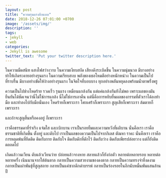 ```yaml
---
layout: post
title: "ความรุนแรงอีกแบบ"
date: 2018-12-26 07:01:00 +0700
image: '/assets/img/'
description: ''
tags:
- jekyll
- web
categories:
- Jekyll is awesome
twitter_text: 'Put your twitter description here.'
---
```

ในความมืดสนิท แสงไฟสว่างวาบ ในความเงียบสงัด เสียงดังระเบิดขึ้น ในความนุ่มนวล มีบางอย่างทำให้เกิดระคายอย่างรุนแรง ในความเรียบสงบ พลังของเธอโหมตีอย่างหนักหน่วง ในความเป็นไปที่ราบรื่น มีบางอย่างขัดให้ง้างอย่างรุนแรง ในจิตใจที่บอบบาง ทุกอย่างพลันหยุดลงพร้อมน้ำตาพรั่งพรู

ความเป็นไปช่างโหดร้าย รวดเร็ว รุนแรง เหมือนแกล้งกัน แต่แค่แกล้งกันยังไม่พอ เพราะผลของมันยืนยันได้ชัดเจนว่านี่ไม่ใช่การแกล้ง นี่ไม่ใช่การเอาคืน แต่นี่คือการหยิบยื่นผลของกรรมที่ตัวเราได้ลงทำมือ และทำลงไปกับมือนั่นเอง โหดร้ายก็เพราะเรา โศกเศร้าก็เพราะเรา สูญเสียก็เพราะเรา ล้มตายก็เพราะเรา

และถ้าจะสูญสิ้นหรือคงอยู่ ก็เพราะเรา

เราคือธรรมดาที่ร่าเริง แจ่มใส และเบิกบาน เราเป็นรอยยิ้มและความหวังที่ผลิบาน นั่นคือเรา เราคือธรรมชาติที่เกิดขึ้น ตั้งอยู่ และดับไป เราเป็นผลของความเป็นไปจากกิเลส ตัณหา ราคะ นั่นคือเรา เราคือการหลุดพ้นที่ยึดติด ติดกับกาย ติดกับใจ ติดกับดักที่ดักไว้ ติดกับว่าง ติดกับเพียรปล่อยวาง แต่ก็ยังติดตลอดไป

เกิดแล้ววนเวียน ดับแล้วเวียนว่าย ปล่อยแล้วจางหาย สลายแล้วก็ยังก่อตัว หลายต่อหลายรอบ หลายต่อหลายครั้ง เนินนานจากใต้ต้นตาล กลายเป็นความสวยงามของดงตาล กลายเป็นความทรงจำที่งดงาม กลายเป็นเผ่าพันธุ์ที่สูญสลาย กลายเป็นแค่ซากดึกดำบรรพ์ กลายเป็นร่องรอยในอีกนับหมื่นพันแสนล้านปี
